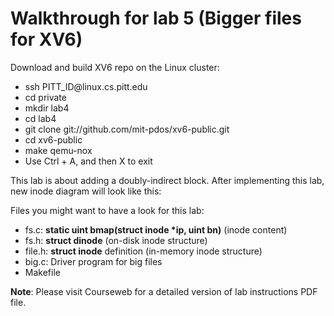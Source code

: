 # Walkthrough for lab 5 (Bigger files for XV6)


<p>Download and build XV6 repo on the Linux cluster:</p>
<ul>
  <li>ssh PITT_ID@linux.cs.pitt.edu</li>
  <li>cd private</li>
  <li>mkdir lab4</li>
  <li>cd lab4</li>
  <li>git clone git://github.com/mit-pdos/xv6-public.git</li>
  <li>cd xv6-public</li>
  <li>make qemu-nox</li>
  <li>Use Ctrl + A, and then X to exit</li>
</ul>

<p>This lab is about adding a doubly-indirect block. After implementing this lab, new inode diagram will look like this:</p>

<!--![XV6 new inode Diagram](https://github.com/hmofrad/CS1550/blob/master/lab5/inodeDiagram.jpg) -->



<p>Files you might want to have a look for this lab:</p>
<ul>
  <li>fs.c: <b>static uint bmap(struct inode *ip, uint bn)</b> (inode content) </li>
  <li>fs.h: <b>struct dinode</b> (on-disk inode structure) </li>
  <li>file.h: <b>struct inode</b> definition (in-memory inode structure)</li>
  <li>big.c: Driver program for big files</li>
  <li>Makefile</li>
</ul>

<p><b>Note</b>: Please visit Courseweb for a detailed version of lab instructions PDF file.</p>    
